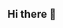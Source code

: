 ## Hi there 👋

<!--
**biondo08/biondo08** is a ✨ _special_ ✨ repository because its `README.md` (this file) appears on your GitHub profile.

Here are some ideas to get you started:
![](link)
- 🔭 I’m currently working on ...
- 🌱 I’m currently learning ...
- 👯 I’m looking to collaborate on ...
- 🤔 I’m looking for help with ...
- 💬 Ask me about ...
- 📫 How to reach me: ...
- 😄 Pronouns: ...
- ⚡ Fun fact: ...
-->
